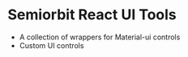# Semiorbit React UI Tools

* A collection of wrappers for Material-ui controls
* Custom UI controls
